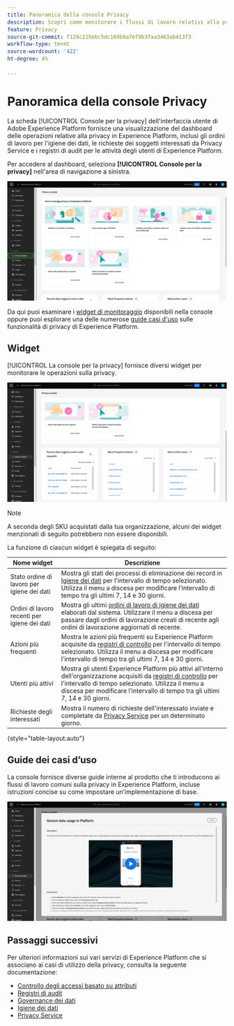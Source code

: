 ```yaml
---
title: Panoramica della console Privacy
description: Scopri come monitorare i flussi di lavoro relativi alla privacy nell’interfaccia utente di Adobe Experience Platform.
feature: Privacy
source-git-commit: f129c215ebc5dc169b9a7ef9b3faa3463ab413f3
workflow-type: tm+mt
source-wordcount: '422'
ht-degree: 4%

---
```


# Panoramica della console Privacy

La scheda [!UICONTROL Console per la privacy] dell&#39;interfaccia utente di Adobe Experience Platform fornisce una visualizzazione del dashboard delle operazioni relative alla privacy in Experience Platform, inclusi gli ordini di lavoro per l&#39;igiene dei dati, le richieste dei soggetti interessati da Privacy Service e i registri di audit per le attività degli utenti di Experience Platform.

Per accedere al dashboard, seleziona **[!UICONTROL Console per la privacy]** nell&#39;area di navigazione a sinistra.

![Immagine che mostra [!UICONTROL Console per la privacy] selezionata nel menu di navigazione a sinistra nell&#39;interfaccia utente di Experience Platform](../images/governance-privacy-security/privacy-console/left-nav.png)

Da qui puoi esaminare i [widget di monitoraggio](#widgets) disponibili nella console oppure puoi esplorare una delle numerose [guide casi d&#39;uso](#use-case-guides) sulle funzionalità di privacy di Experience Platform.

## Widget

[!UICONTROL La console per la privacy] fornisce diversi widget per monitorare le operazioni sulla privacy.

![Immagine che mostra [!UICONTROL Console per la privacy] selezionata nel menu di navigazione a sinistra nell&#39;interfaccia utente di Experience Platform](../images/governance-privacy-security/privacy-console/widgets.png)

>[!NOTE]
>
>A seconda degli SKU acquistati dalla tua organizzazione, alcuni dei widget menzionati di seguito potrebbero non essere disponibili.

La funzione di ciascun widget è spiegata di seguito:

| Nome widget | Descrizione |
| --- | --- |
| Stato ordine di lavoro per igiene dei dati | Mostra gli stati dei processi di eliminazione dei record in [Igiene dei dati](../../hygiene/home.md) per l&#39;intervallo di tempo selezionato. Utilizza il menu a discesa per modificare l’intervallo di tempo tra gli ultimi 7, 14 e 30 giorni. |
| Ordini di lavoro recenti per igiene dei dati | Mostra gli ultimi [ordini di lavoro di igiene dei dati](../../hygiene/home.md) elaborati dal sistema. Utilizzare il menu a discesa per passare dagli ordini di lavorazione creati di recente agli ordini di lavorazione aggiornati di recente. |
| Azioni più frequenti | Mostra le azioni più frequenti su Experience Platform acquisite da [registri di controllo](./audit-logs/overview.md) per l&#39;intervallo di tempo selezionato. Utilizza il menu a discesa per modificare l’intervallo di tempo tra gli ultimi 7, 14 e 30 giorni. |
| Utenti più attivi | Mostra gli utenti Experience Platform più attivi all&#39;interno dell&#39;organizzazione acquisiti da [registri di controllo](./audit-logs/overview.md) per l&#39;intervallo di tempo selezionato. Utilizza il menu a discesa per modificare l’intervallo di tempo tra gli ultimi 7, 14 e 30 giorni. |
| Richieste degli interessati | Mostra il numero di richieste dell&#39;interessato inviate e completate da [Privacy Service](../../privacy-service/home.md) per un determinato giorno. |

{style="table-layout:auto"}

## Guide dei casi d’uso

La console fornisce diverse guide interne al prodotto che ti introducono ai flussi di lavoro comuni sulla privacy in Experience Platform, incluse istruzioni concise su come impostare un’implementazione di base.

![Immagine che mostra [!UICONTROL Console per la privacy] selezionata nel menu di navigazione a sinistra nell&#39;interfaccia utente di Experience Platform](../images/governance-privacy-security/privacy-console/use-case-guide.png)

## Passaggi successivi

Per ulteriori informazioni sui vari servizi di Experience Platform che si associano ai casi di utilizzo della privacy, consulta la seguente documentazione:

* [Controllo degli accessi basato su attributi](../../access-control/abac/overview.md)
* [Registri di audit](./audit-logs/overview.md)
* [Governance dei dati](../../data-governance/home.md)
* [Igiene dei dati](../../hygiene/home.md)
* [Privacy Service](../../privacy-service/home.md)
